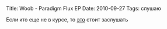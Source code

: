 Title: Woob - Paradigm Flux EP
Date: 2010-09-27
Tags: слушаю

<div class="text"><p>Если кто еще не в курсе, то <a href="http://woob.bandcamp.com/album/paradigm-flux-ep">это</a> стоит заслушать</p></div>